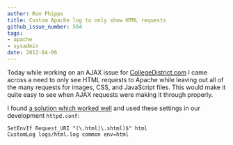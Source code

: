 ```yaml
---
author: Ron Phipps
title: Custom Apache log to only show HTML requests
github_issue_number: 584
tags:
- apache
- sysadmin
date: 2012-04-06
---
```


Today while working on an AJAX issue for [CollegeDistrict.com](https://www.collegedistrict.com) I came across a need to only see HTML requests to Apache while leaving out all of the many requests for images, CSS, and JavaScript files. This would make it quite easy to see when AJAX requests were making it through properly.

I found [a solution which worked well](https://web.archive.org/web/20120428121948/https://www.serverwatch.com/tutorials/article.php/10825_3376671_2/Advanced-Logging-Techniques-With-Apache.htm) and used these settings in our development `httpd.conf`:

```nohighlight
SetEnvIf Request_URI "(\.html|\.shtml)$" html
CustomLog logs/html.log common env=html
```
